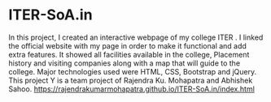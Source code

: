 # ITER-SoA.in
In this project, I created an interactive webpage of my college ITER . I linked the official website with my page in order to make it functional and add extra features. It showed all facilities available in the college, Placement history and visiting companies along with a map that will guide to the college. Major technologies used were HTML, CSS, Bootstrap and jQuery.
This project Y is a team project of Rajendra Ku. Mohapatra and Abhishek Sahoo.
 https://rajendrakumarmohapatra.github.io/ITER-SoA.in/index.html
